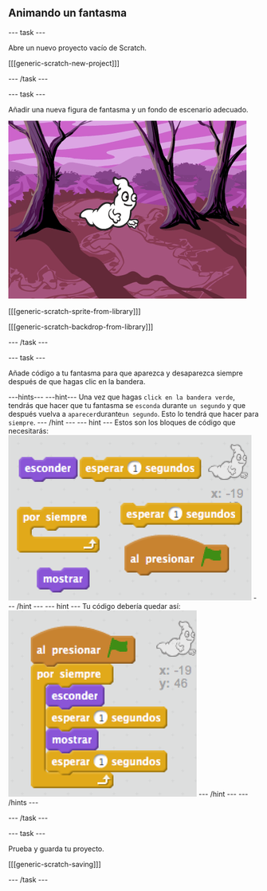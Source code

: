 ## Animando un fantasma

--- task ---

Abre un nuevo proyecto vacío de Scratch.

[[[generic-scratch-new-project]]]

--- /task ---

--- task ---

Añadir una nueva figura de fantasma y un fondo de escenario adecuado.

![screenshot](images/ghost-ghost.png)

[[[generic-scratch-sprite-from-library]]]

[[[generic-scratch-backdrop-from-library]]]

--- /task ---

--- task ---

Añade código a tu fantasma para que aparezca y desaparezca siempre después de que hagas clic en la bandera.

---hints--- ---hint--- Una vez que hagas `click en la bandera verde`, tendrás que hacer que tu fantasma se `esconda` durante `un segundo` y que después vuelva a `aparecer`durante`un segundo`. Esto lo tendrá que hacer para `siempre`. --- /hint --- --- hint --- Estos son los bloques de código que necesitarás: ![screenshot](images/ghost-appear-blocks.png) --- /hint --- --- hint --- Tu código debería quedar así: ![screenshot](images/ghost-appear-code.png) --- /hint --- --- /hints ---

--- /task ---

--- task ---

Prueba y guarda tu proyecto.

[[[generic-scratch-saving]]]

--- /task ---